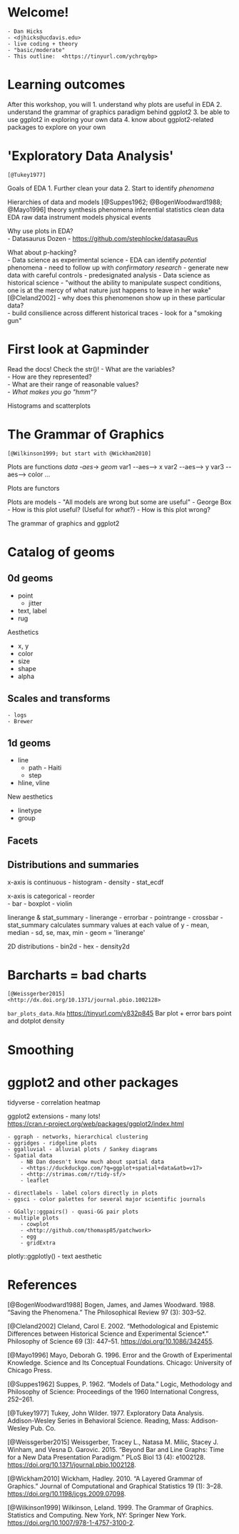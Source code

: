 # Welcome! 
    - Dan Hicks
    - <djhicks@ucdavis.edu>
    - live coding + theory
    - "basic/moderate"
    - This outline:  <https://tinyurl.com/ychrqybp>


# Learning outcomes
After this workshop, you will
    1. understand why plots are useful in EDA
    2. understand the grammar of graphics paradigm behind ggplot2
    3. be able to use ggplot2 in exploring your own data
    4. know about ggplot2-related packages to explore on your own


# 'Exploratory Data Analysis'
    [@Tukey1977]

Goals of EDA
    1. Further clean your data
    2. Start to identify *phenomena*
    
Hierarchies of data and models 
    [@Suppes1962; @BogenWoodward1988; @Mayo1996]
    theory
            synthesis
    phenomena
            inferential statistics
    clean data
            EDA
    raw data
            instrument models
    physical events

Why use plots in EDA?  
    - Datasaurus Dozen
    - <https://github.com/stephlocke/datasauRus>
    
What about p-hacking?  
    - Data science as experimental science
        - EDA can identify *potential* phenomena
        - need to follow up with *confirmatory research*
        - generate new data with careful controls
        - predesignated analysis
    - Data science as historical science
        - "without the ability to manipulate suspect conditions, one is at the mercy of what nature just happens to leave in her wake" [@Cleland2002]
        - why does this phenomenon show up in these particular data?  
        - build consilience across different historical traces
        - look for a "smoking gun"


# First look at Gapminder
Read the docs! Check the str()! 
    - What are the variables?  
    - How are they represented?  
    - What are their range of reasonable values?  
    - *What makes you go "hmm"?* 
    
Histograms and scatterplots
    
    
# The Grammar of Graphics
    [@Wilkinson1999; but start with @Wickham2010]
    
Plots are functions
      *data*  -*aes*->  *geom*
      var1    --aes-->  x
      var2    --aes-->  y
      var3    --aes-->  color
        ...

Plots are functors

Plots are models
    - "All models are wrong but some are useful" - George Box
    - How is this plot useful?  (Useful for *what*?)
    - How is this plot wrong? 

The grammar of graphics and ggplot2


# Catalog of geoms

## 0d geoms
- point
    - jitter
- text, label
- rug

Aesthetics
- x, y
- color
- size
- shape
- alpha

## Scales and transforms
    - logs
    - Brewer

## 1d geoms
- line
    - path - Haiti
    - step
- hline, vline

New aesthetics
- linetype
- group

## Facets

## Distributions and summaries
x-axis is continuous
    - histogram
    - density
    - stat_ecdf

x-axis is categorical
        - reorder    
    - bar
    - boxplot
    - violin

linerange & stat_summary
    - linerange
        - errorbar
        - pointrange
        - crossbar
    - stat_summary calculates summary values at each value of y
        - mean, median
        - sd, se, max, min
        - geom = 'linerange'

2D distributions
    - bin2d
    - hex
    - density2d


# Barcharts = bad charts
    [@Weissgerber2015]
    <http://dx.doi.org/10.1371/journal.pbio.1002128>

`bar_plots_data.Rda`
    <https://tinyurl.com/y832p845>
    Bar plot + error bars
    point and dotplot
    density


# Smoothing


# ggplot2 and other packages
tidyverse
    - correlation heatmap

ggplot2 extensions
    - many lots!  
        <https://cran.r-project.org/web/packages/ggplot2/index.html>

    - ggraph - networks, hierarchical clustering
    - ggridges - ridgeline plots
    - ggalluvial - alluvial plots / Sankey diagrams
    - Spatial data
        - NB Dan doesn't know much about spatial data
        - <https://duckduckgo.com/?q=ggplot+spatial+data&atb=v17>
        - <http://strimas.com/r/tidy-sf/>
        - leaflet

    - directlabels - label colors directly in plots
    - ggsci - color palettes for several major scientific journals

    - GGally::ggpairs() - quasi-GG pair plots
    - multiple plots
        - cowplot
        - <http://github.com/thomasp85/patchwork>
        - egg 
        - gridExtra

plotly::ggplotly()
    - text aesthetic


# References
[@BogenWoodward1988] Bogen, James, and James Woodward. 1988. “Saving the Phenomena.” The Philosophical Review 97 (3): 303–52.

[@Cleland2002] Cleland, Carol E. 2002. “Methodological and Epistemic Differences between Historical Science and Experimental Science*.” Philosophy of Science 69 (3): 447–51. https://doi.org/10.1086/342455.

[@Mayo1996] Mayo, Deborah G. 1996. Error and the Growth of Experimental Knowledge. Science and Its Conceptual Foundations. Chicago: University of Chicago Press.

[@Suppes1962] Suppes, P. 1962. “Models of Data.” Logic, Methodology and Philosophy of Science: Proceedings of the 1960 International Congress, 252–261.

[@Tukey1977] Tukey, John Wilder. 1977. Exploratory Data Analysis. Addison-Wesley Series in Behavioral Science. Reading, Mass: Addison-Wesley Pub. Co.

[@Weissgerber2015] Weissgerber, Tracey L., Natasa M. Milic, Stacey J. Winham, and Vesna D. Garovic. 2015. “Beyond Bar and Line Graphs: Time for a New Data Presentation Paradigm.” PLoS Biol 13 (4): e1002128. https://doi.org/10.1371/journal.pbio.1002128.

[@Wickham2010] Wickham, Hadley. 2010. “A Layered Grammar of Graphics.” Journal of Computational and Graphical Statistics 19 (1): 3–28. https://doi.org/10.1198/jcgs.2009.07098.

[@Wilkinson1999] Wilkinson, Leland. 1999. The Grammar of Graphics. Statistics and Computing. New York, NY: Springer New York. https://doi.org/10.1007/978-1-4757-3100-2.

